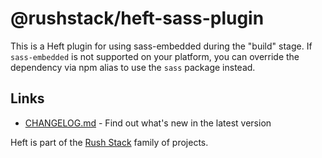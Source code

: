 # @rushstack/heft-sass-plugin

This is a Heft plugin for using sass-embedded during the "build" stage.
If `sass-embedded` is not supported on your platform, you can override the dependency via npm alias to use the `sass` package instead.

## Links

- [CHANGELOG.md](
  https://github.com/microsoft/rushstack/blob/main/heft-plugins/heft-sass-plugin/CHANGELOG.md) - Find
  out what's new in the latest version

Heft is part of the [Rush Stack](https://rushstack.io/) family of projects.
